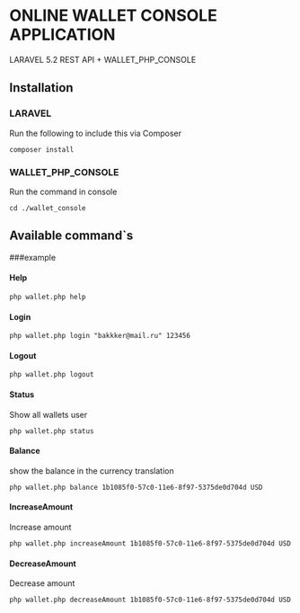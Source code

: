 # ONLINE WALLET CONSOLE APPLICATION

LARAVEL 5.2 REST API + WALLET_PHP_CONSOLE

## Installation

### LARAVEL

Run the following to include this via Composer

```shell
composer install
```

### WALLET_PHP_CONSOLE

Run the command in console

```shell
cd ./wallet_console
```

## Available command`s

###example

#### Help

```shell
php wallet.php help
```

#### Login

```shell
php wallet.php login "bakkker@mail.ru" 123456
```

#### Logout

```shell
php wallet.php logout
```

#### Status

Show all wallets user

```shell
php wallet.php status
```

#### Balance

show the balance in the currency translation

```shell
php wallet.php balance 1b1085f0-57c0-11e6-8f97-5375de0d704d USD
```

#### IncreaseAmount

Increase amount

```shell
php wallet.php increaseAmount 1b1085f0-57c0-11e6-8f97-5375de0d704d USD
```

#### DecreaseAmount

Decrease amount

```shell
php wallet.php decreaseAmount 1b1085f0-57c0-11e6-8f97-5375de0d704d USD
```
